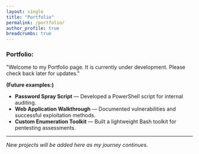 ```yaml
---
layout: single
title: "Portfolio"
permalink: /portfolio/
author_profile: true
breadcrumbs: true
---
```


### Portfolio:

"Welcome to my Portfolio page. It is currently under development. Please check back later for updates."

**(Future examples:)**

- **Password Spray Script** — Developed a PowerShell script for internal auditing.
- **Web Application Walkthrough** — Documented vulnerabilities and successful exploitation methods.
- **Custom Enumeration Toolkit** — Built a lightweight Bash toolkit for pentesting assessments.

---
*New projects will be added here as my journey continues.*
